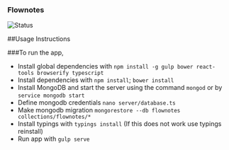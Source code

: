 ### Flownotes
![Status](https://travis-ci.org/Empia/flownotes_chrome.svg?branch=master)

##Usage Instructions

###To run the app,

 - Install global dependencies with `npm install -g gulp bower react-tools browserify typescript`
 - Install dependencies with `npm install`; `bower install`
 - Install MongoDB and start the server using the command `mongod` or by `service mongodb start`
 - Define mongodb credentials `nano server/database.ts`
 - Make mongodb migration `mongorestore --db flownotes collections/flownotes/*`
 - Install typings with `typings install` (If this does not work use typings reinstall)
 - Run app with `gulp serve`

